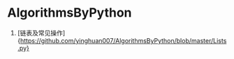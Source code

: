 # AlgorithmsByPython
1. [链表及常见操作]{https://github.com/yinghuan007/AlgorithmsByPython/blob/master/Lists.py}
